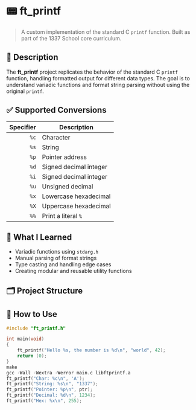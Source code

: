 # 📟 ft_printf

> A custom implementation of the standard C `printf` function. Built as part of the 1337 School core curriculum.

## 📌 Description

The **ft_printf** project replicates the behavior of the standard C `printf` function, handling formatted output for different data types. The goal is to understand variadic functions and format string parsing without using the original `printf`.

## ✅ Supported Conversions

| Specifier | Description             |
|----------:|-------------------------|
| `%c`      | Character               |
| `%s`      | String                  |
| `%p`      | Pointer address         |
| `%d`      | Signed decimal integer  |
| `%i`      | Signed decimal integer  |
| `%u`      | Unsigned decimal        |
| `%x`      | Lowercase hexadecimal   |
| `%X`      | Uppercase hexadecimal   |
| `%%`      | Print a literal `%`     |

## 🧠 What I Learned

- Variadic functions using `stdarg.h`
- Manual parsing of format strings
- Type casting and handling edge cases
- Creating modular and reusable utility functions

## 🗂️ Project Structure


## 🚀 How to Use

```c
#include "ft_printf.h"

int main(void)
{
    ft_printf("Hello %s, the number is %d\n", "world", 42);
    return (0);
}
make
gcc -Wall -Wextra -Werror main.c libftprintf.a
ft_printf("Char: %c\n", 'A');
ft_printf("String: %s\n", "1337");
ft_printf("Pointer: %p\n", ptr);
ft_printf("Decimal: %d\n", 1234);
ft_printf("Hex: %x\n", 255);
